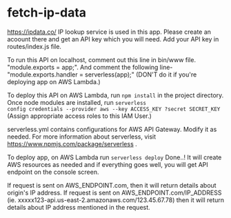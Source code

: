 # fetch-ip-data

https://ipdata.co/ IP lookup service is used in this app. Please create an acoount there and get an API key which you will need. Add your API key in routes/index.js file.

To run this API on localhost, comment out this line in bin/www file. "module.exports = app;". And comment the following line- "module.exports.handler = serverless(app);" (DON'T do it if you're deploying app on AWS Lambda.)

To deploy this API on AWS Lambda, run <code>npm install</code> in the project directory. 
Once node modules are installed, run <code>serverless config credentials --provider aws --key ACCESS_KEY ?secret SECRET_KEY </code>
(Assign appropriate access roles to this IAM User.)

serverless.yml contains configurations for AWS API Gateway. Modify it as needed. For more information about serverless, visit https://www.npmjs.com/package/serverless .

To deploy app, on AWS Lambda run <code>serverless deploy</code> 
Done..! It will create AWS resources as needed and if everything goes well, you will get API endpoint on the console screen. 

If request is sent on AWS_ENDPOINT.com, then it will return details about origin's IP address.
If request is sent on AWS_ENDPOINT.com/IP_ADDRESS (ie. xxxxx123-api.us-east-2.amazonaws.com/123.45.67.78) then it will return details about IP address mentioned in the request.
